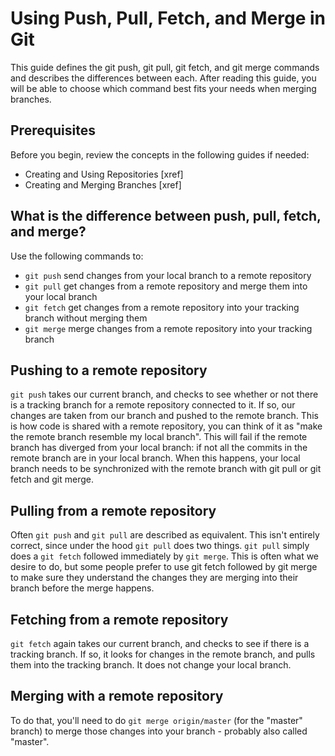 # Using Push, Pull, Fetch, and Merge in Git
 This guide defines the git push, git pull, git fetch, and git merge commands and describes the differences between each. After reading this guide, you will be able to choose which command best fits your needs when merging branches.
## Prerequisites
Before you begin, review the concepts in the following guides if needed:
- Creating and Using Repositories [xref]
- Creating and Merging Branches [xref]
## What is the difference between push, pull, fetch, and merge?
Use the following commands to:
 - `git push` send changes from your local branch to a remote repository
 - `git pull` get changes from a remote repository and merge them into your local branch
 - `git fetch` get changes from a remote repository into your tracking branch without merging them
 - `git merge` merge changes from a remote repository into your tracking branch
## Pushing to a remote repository
 `git push` takes our current branch, and checks to see whether or not there is a tracking branch for a remote repository connected to it. If so, our changes are taken from our branch and pushed to the remote branch. This is how code is shared with a remote repository, you can think of it as "make the remote branch resemble my local branch". This will fail if the remote branch has diverged from your local branch: if not all the commits in the remote branch are in your local branch. When this happens, your local branch needs to be synchronized with the remote branch with git pull or git fetch and git merge.

## Pulling from a remote repository
 Often `git push` and `git pull` are described as equivalent. This isn't entirely correct, since under the hood `git pull` does two things. `git pull` simply does a `git fetch` followed immediately by `git merge`. This is often what we desire to do, but some people prefer to use git fetch followed by git merge to make sure they understand the changes they are merging into their branch before the merge happens.

## Fetching from a remote repository
`git fetch` again takes our current branch, and checks to see if there is a tracking branch. If so, it looks for changes in the remote branch, and pulls them into the tracking branch. It does not change your local branch.

## Merging with a remote repository
 To do that, you'll need to do `git merge origin/master` (for the "master" branch) to merge those changes into your branch - probably also called "master".
